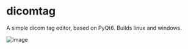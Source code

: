 # dicomtag

A simple dicom tag editor, based on PyQt6. Builds linux and windows.

![image](https://github.com/user-attachments/assets/f9b9d009-1dfe-4af2-9169-33dbc011169c)
